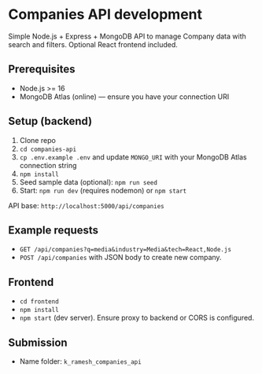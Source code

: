 # Companies API development


Simple Node.js + Express + MongoDB API to manage Company data with search and filters. Optional React frontend included.

## Prerequisites

- Node.js >= 16
- MongoDB Atlas (online) — ensure you have your connection URI

## Setup (backend)

1. Clone repo
2. `cd companies-api`
3. `cp .env.example .env` and update `MONGO_URI` with your MongoDB Atlas connection string
4. `npm install`
5. Seed sample data (optional): `npm run seed`
6. Start: `npm run dev` (requires nodemon) or `npm start`

API base: `http://localhost:5000/api/companies`

## Example requests

- `GET /api/companies?q=media&industry=Media&tech=React,Node.js`
- `POST /api/companies` with JSON body to create new company.

## Frontend

- `cd frontend`
- `npm install`
- `npm start` (dev server). Ensure proxy to backend or CORS is configured.

## Submission

- Name folder: `k_ramesh_companies_api`
